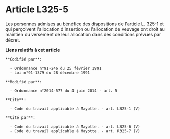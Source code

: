 # Article L325-5

Les personnes admises au bénéfice des dispositions de l'article L. 325-1 et qui perçoivent l'allocation d'insertion ou
l'allocation de veuvage ont droit au maintien du versement de leur allocation dans des conditions prévues par décret.

**Liens relatifs à cet article**

	**Codifié par**:

	  - Ordonnance n°91-246 du 25 février 1991
	  - Loi n°91-1379 du 28 décembre 1991

	**Modifié par**:

	  - Ordonnance n°2014-577 du 4 juin 2014 - art. 5

	**Cite**:

	  - Code du travail applicable à Mayotte. - art. L325-1 (V)

	**Cité par**:

	  - Code du travail applicable à Mayotte. - art. L325-6 (V)
	  - Code du travail applicable à Mayotte. - art. R325-7 (V)
